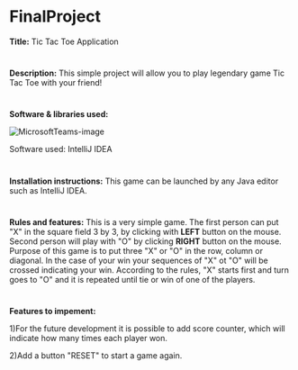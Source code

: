 # FinalProject

**Title:** Tic Tac Toe Application
#
**Description:** This simple project will allow you to play legendary game Tic Tac Toe with your friend!
#
**Software & libraries used:**

![MicrosoftTeams-image](https://user-images.githubusercontent.com/84344908/120058676-824dbb80-c06e-11eb-93c4-44abb403c017.png)

Software used: IntelliJ IDEA
#
**Installation instructions:** This game can be launched by any Java editor such as IntelliJ IDEA. 
#
**Rules and features:** This is a very simple game. The first person can put "X" in the square field 3 by 3, by clicking with **LEFT** button on the mouse. Second person will play with "O" by clicking **RIGHT** button on the mouse. Purpose of this game is to put three "X" or "O" in the row, column or diagonal. In the case of your win your sequences of "X" ot "O" will be crossed indicating your win. According to the rules, "X" starts first and turn goes to "O" and it is repeated until tie or win of one of the players.
#
**Features to impement:** 

1)For the future development it is possible to add score counter, which will indicate how many times each player won.

2)Add a button "RESET" to start a game again. 

